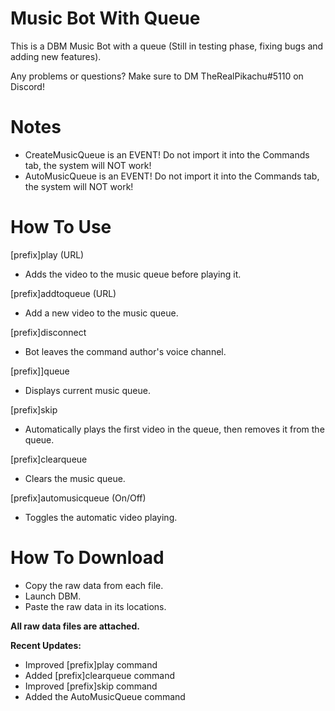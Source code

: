 # Music Bot With Queue
This is a DBM Music Bot with a queue (Still in testing phase, fixing bugs and adding new features).

Any problems or questions? Make sure to DM TheRealPikachu#5110 on Discord!

# Notes
- CreateMusicQueue is an EVENT! Do not import it into the Commands tab, the system will NOT work!
- AutoMusicQueue is an EVENT! Do not import it into the Commands tab, the system will NOT work!

# How To Use

[prefix]play (URL)
- Adds the video to the music queue before playing it.

[prefix]addtoqueue (URL)
- Add a new video to the music queue.

[prefix]disconnect
- Bot leaves the command author's voice channel.

[prefix]]queue
- Displays current music queue.

[prefix]skip
- Automatically plays the first video in the queue, then removes it from the queue.

[prefix]clearqueue
- Clears the music queue.

[prefix]automusicqueue (On/Off)
- Toggles the automatic video playing.

# How To Download
- Copy the raw data from each file.
- Launch DBM.
- Paste the raw data in its locations.

**All raw data files are attached.**

**Recent Updates:**
- Improved [prefix]play command
- Added [prefix]clearqueue command
- Improved [prefix]skip command
- Added the AutoMusicQueue command
